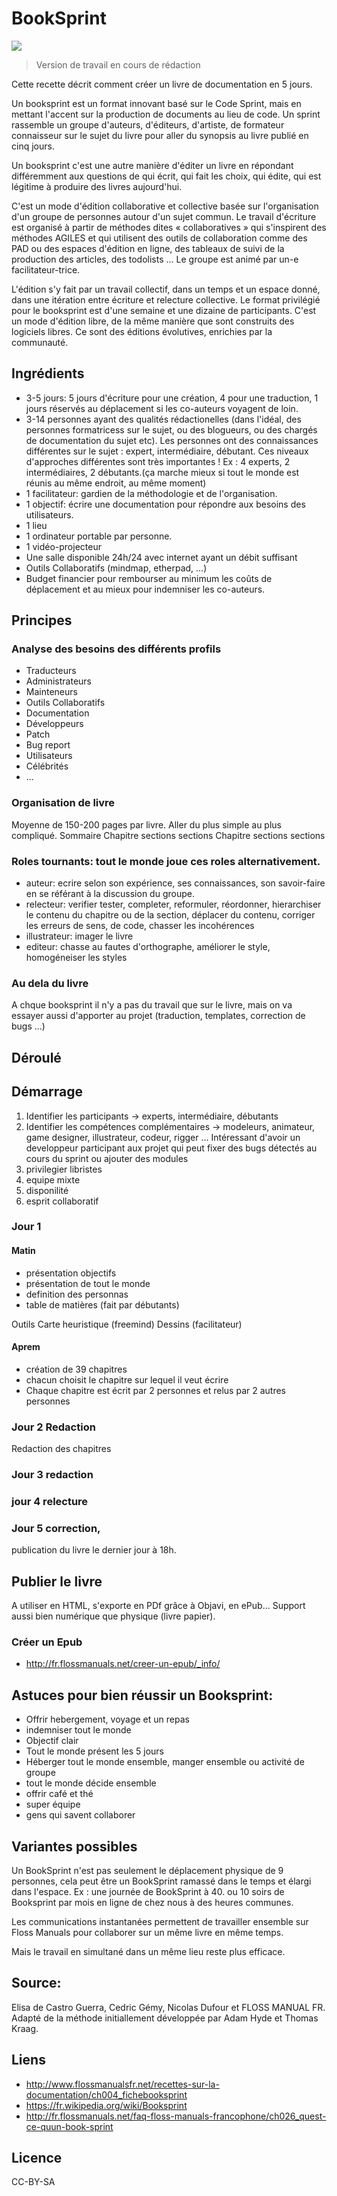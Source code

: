 <!--

---
title: BookSprint - créer un livre de documentation en 5 jours
description: Un booksprint est un format innovant basé sur le Code Sprint, mais en mettant l'accent sur la production de documents au lieu de code. 
image_url:http://www.flossmanualsfr.net/recettes-sur-la-documentation/_booki/recettes-sur-la-documentation/static/RecettesDocumentation-_index-img_0178-fr-old.jpg 
---

-->

# BookSprint 

![](http://www.flossmanualsfr.net/recettes-sur-la-documentation/_booki/recettes-sur-la-documentation/static/RecettesDocumentation-_index-img_0178-fr-old.jpg)

> Version de travail en cours de rédaction

Cette recette décrit comment créer un livre de documentation en 5 jours. 

Un booksprint est un format innovant basé sur le Code Sprint, mais en mettant l'accent sur la production de documents au lieu de code. Un sprint rassemble un groupe d'auteurs, d'éditeurs, d'artiste, de formateur connaisseur sur le sujet du livre pour aller du synopsis au livre publié en cinq jours.

Un booksprint c'est une autre manière d'éditer un livre en répondant différemment aux questions de qui écrit, qui fait les choix, qui édite, qui est légitime à produire des livres aujourd'hui.

C'est un mode d'édition collaborative et collective basée sur l'organisation d'un groupe de personnes autour d'un sujet commun. Le travail d'écriture est organisé à partir de méthodes dites « collaboratives » qui s'inspirent des méthodes AGILES et qui utilisent des outils de collaboration comme des PAD ou des espaces d'édition en ligne, des tableaux de suivi de la production des articles, des todolists ... Le groupe est animé par un-e facilitateur-trice. 

L'édition s'y fait par un travail collectif, dans un temps et un espace donné, dans une itération entre écriture et relecture collective. Le format privilégié pour le booksprint est d'une semaine et une dizaine de participants. C'est un mode d'édition libre, de la même manière que sont construits des logiciels libres. Ce sont des éditions évolutives, enrichies par la communauté.



## Ingrédients

* 3-5 jours: 5 jours d'écriture pour une création, 4 pour une traduction, 1 jours réservés au déplacement si les co-auteurs voyagent de loin.
* 3-14 personnes ayant des qualités rédactionelles (dans l'idéal, des personnes formatricess sur le sujet, ou des blogueurs, ou des chargés de documentation du sujet etc). 
 Les personnes ont des connaissances différentes sur le sujet : expert, intermédiaire, débutant. Ces niveaux d'approches différentes sont très importantes ! Ex : 4 experts, 2 intermédiaires, 2 débutants.(ça marche mieux si tout le monde est réunis au même endroit, au même moment)
* 1 facilitateur: gardien de la méthodologie et de l'organisation.
* 1 objectif: écrire une documentation pour répondre aux besoins des utilisateurs. 
* 1 lieu
* 1 ordinateur portable par personne.
* 1 vidéo-projecteur
* Une salle disponible 24h/24 avec internet ayant un débit suffisant
* Outils Collaboratifs (mindmap, etherpad, ...)
* Budget financier pour rembourser au minimum les coûts de déplacement et au mieux pour indemniser les co-auteurs.

## Principes

### Analyse des besoins des différents profils
* Traducteurs
* Administrateurs
* Mainteneurs
* Outils Collaboratifs
* Documentation
* Développeurs
* Patch
* Bug report
* Utilisateurs 
* Célébrités
* ...

### Organisation de livre
Moyenne de 150-200 pages par livre. Aller du plus simple au plus compliqué.
Sommaire
Chapitre 
	sections
	sections
Chapitre 
	sections
	sections

### Roles tournants: tout le monde joue ces roles alternativement.
* auteur: ecrire selon son expérience, ses connaissances, son savoir-faire en se référant à la discussion du groupe.
* relecteur: verifier tester, completer, reformuler, réordonner, hierarchiser le contenu du chapitre ou de la section, déplacer du contenu, corriger les erreurs de sens, de code, chasser les incohérences
* illustrateur: imager le livre
* editeur: chasse au fautes d'orthographe, améliorer le style, homogéneiser les styles

### Au dela du livre

A chque booksprint il n'y a pas du travail que sur le livre, mais on va essayer aussi d'apporter au projet (traduction, templates, correction de bugs …)

## Déroulé

## Démarrage

1. Identifier les participants
-> experts, intermédiaire, débutants
2. Identifier les compétences complémentaires
-> modeleurs, animateur,  game designer, illustrateur, codeur, rigger … Intéressant d'avoir un developpeur participant aux projet qui peut fixer des bugs détectés au cours du sprint ou ajouter des modules
3. privilegier libristes
4. equipe mixte
5. disponilité
6. esprit collaboratif

### Jour 1
#### Matin
* présentation objectifs
* présentation de tout le monde
* definition des personnas
* table de matières (fait par débutants)

Outils Carte heuristique (freemind)
Dessins (facilitateur)

#### Aprem
* création de 39 chapitres
* chacun choisit le chapitre sur lequel il veut écrire
* Chaque chapitre est écrit par 2 personnes et relus par 2 autres personnes


### Jour 2 Redaction

Redaction des chapitres

### Jour 3 redaction
### jour 4 relecture
### Jour 5 correction, 
publication du livre le dernier jour à 18h.

## Publier le livre
A utiliser en HTML, s'exporte en PDf grâce à Objavi, en ePub... Support aussi bien numérique que physique (livre papier).

### Créer un Epub
* http://fr.flossmanuals.net/creer-un-epub/_info/

## Astuces pour bien réussir un Booksprint:
* Offrir hebergement, voyage et un repas
* indemniser tout le monde
* Objectif clair
* Tout le monde présent les 5 jours
* Héberger tout le monde ensemble, manger ensemble ou activité de groupe
* tout le monde décide ensemble
* offrir café et thé
* super équipe
* gens qui savent collaborer


## Variantes possibles

Un BookSprint n'est pas seulement le déplacement physique de 9 personnes, cela peut être un BookSprint ramassé dans le temps et élargi dans l'espace. Ex : une journée de BookSprint à 40. ou 10 soirs de Booksprint par mois en ligne de chez nous à des heures communes.

Les communications instantanées permettent de travailler ensemble sur Floss Manuals pour collaborer sur un même livre en même temps.

Mais le travail en simultané dans un même lieu reste plus efficace.


## Source:
Elisa de Castro Guerra, Cedric Gémy, Nicolas Dufour et FLOSS MANUAL FR.
Adapté de la méthode initiallement développée par Adam Hyde et Thomas Kraag. 

## Liens
* http://www.flossmanualsfr.net/recettes-sur-la-documentation/ch004_fichebooksprint
* https://fr.wikipedia.org/wiki/Booksprint
* http://fr.flossmanuals.net/faq-floss-manuals-francophone/ch026_quest-ce-quun-book-sprint 

## Licence
CC-BY-SA
